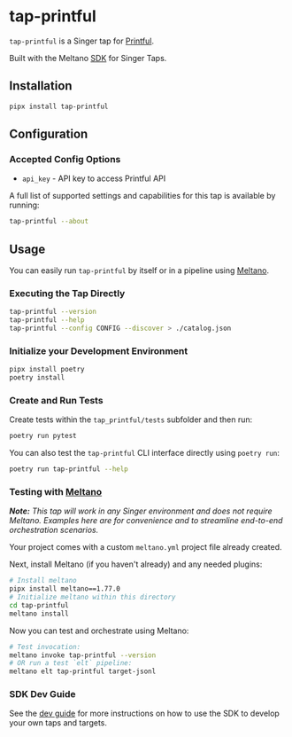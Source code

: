 # tap-printful

`tap-printful` is a Singer tap for [Printful](https://www.printful.com).

Built with the Meltano [SDK](https://gitlab.com/meltano/sdk) for Singer Taps.

## Installation

```bash
pipx install tap-printful
```

## Configuration

### Accepted Config Options

- `api_key` - API key to access Printful API

A full list of supported settings and capabilities for this
tap is available by running:

```bash
tap-printful --about
```

## Usage

You can easily run `tap-printful` by itself or in a pipeline using [Meltano](www.meltano.com).

### Executing the Tap Directly

```bash
tap-printful --version
tap-printful --help
tap-printful --config CONFIG --discover > ./catalog.json
```

### Initialize your Development Environment

```bash
pipx install poetry
poetry install
```

### Create and Run Tests

Create tests within the `tap_printful/tests` subfolder and
  then run:

```bash
poetry run pytest
```

You can also test the `tap-printful` CLI interface directly using `poetry run`:

```bash
poetry run tap-printful --help
```

### Testing with [Meltano](https://www.meltano.com)

_**Note:** This tap will work in any Singer environment and does not require Meltano.
Examples here are for convenience and to streamline end-to-end orchestration scenarios._

Your project comes with a custom `meltano.yml` project file already created.

Next, install Meltano (if you haven't already) and any needed plugins:

```bash
# Install meltano
pipx install meltano==1.77.0
# Initialize meltano within this directory
cd tap-printful
meltano install
```

Now you can test and orchestrate using Meltano:

```bash
# Test invocation:
meltano invoke tap-printful --version
# OR run a test `elt` pipeline:
meltano elt tap-printful target-jsonl
```

### SDK Dev Guide

See the [dev guide](https://sdk.meltano.com/en/latest/dev_guide.html) for more instructions on how to use the SDK to 
develop your own taps and targets.
